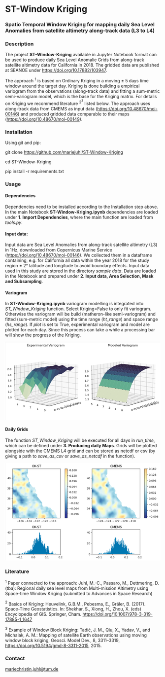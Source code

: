 # **ST-Window Kriging** 
### **Spatio Temporal Window Kriging** for mapping daily Sea Level Anomalies from satellite altimetry along-track data (L3 to L4)


### Description 
The project **ST-Window-Kriging** available in Jupyter Notebook format can be used to produce daily Sea Level Anomalie Grids from along-track satellite altimetry data for California in 2018. The gridded data are published at SEANOE under https://doi.org/10.17882/103947.

The approach $^1$ is based on Ordinary Kriging in a moving $\pm$ 5 days time window around the target day. Kriging is done building a empirical variogram from the observations (along-track data) and fitting a sum-metric semi-variogram model, which is the base for the Kriging matrix. For details on Kriging we recommend literature $^2^3$ listed below. The approach uses along-track data from CMEMS as input data (https://doi.org/10.48670/moi-00146) and produced gridded data comparable to their maps (https://doi.org/10.48670/moi-00149).


### Installation 
Using git and pip: 

git clone https://github.com/mariejuhl/ST-Window-Kriging 

cd ST-Window-Kriging 

pip install -r requirements.txt


### Usage 
#### Dependencies
Dependencies need to be installed according to the Installation step above. In the main Notebook  **ST-Window-Kriging.ipynb** dependencies are loaded under **1. Import Dependencies**, where the main function are loaded from *tools.py*. 

#### Input data:
Input data are Sea Level Anomalies from along-track satellite altimetry (L3) in 1Hz, downloaded from Copernicus Marine Service (https://doi.org/10.48670/moi-00146). We collected them in a dataframe containing, e.g. for California all data within the year 2018 for the study region $\pm$ 2° latitude and longitude to avoid boundary effects. Input data used in this study are stored in the directory *sample data*. Data are loaded in the Notebook and prepared under **2. Input data, Area Selection, Mask and Subsampling**. 

#### Variogram 
In **ST-Window-Kriging.ipynb** variogram modelling is integrated into *ST_Window_Kriging* function. Select Kriging=False to only fit variogram. Otherwise the variogram will be build (matheron-like semi-variogram) and fitted (sum-metric model) using the time range (*ht_range*) and space range (*hs_range*). If *plot* is set to True, experimental variogram and model are plotted for each day. Since this process can take a while a processing bar will show the progress of the Kriging.

![Alt text](sample_variogram.png)

#### Daily Grids
The function *ST_Window_Kriging* will be executed for all days in *run_time*, which can be defined under **3. Producing daily Maps**. Grids will be plotted alongside with the CMEMS L4 grid and can be stored as netcdf or csv (by giving a path to *save_as_csv* or *save_as_netcdf* in the function).

![Alt text](sample_output.png)


### Literature 

$^1$ Paper connected to the approach: 
Juhl, M.-C., Passaro, M., Dettmering, D. (tba): Regional daily sea level maps from Multi-mission Altimetry using Space-time Window Kriging (submitted to Advances in Space Research)

$^2$ Basics of Kriging:
Heuvelink, G.B.M., Pebesma, E., Gräler, B. (2017). Space-Time Geostatistics. In: Shekhar, S., Xiong, H., Zhou, X. (eds) Encyclopedia of GIS. Springer, Cham. https://doi.org/10.1007/978-3-319-17885-1_1647

$^3$ Example of Window Block Kriging:
Tadić, J. M., Qiu, X., Yadav, V., and Michalak, A. M.: Mapping of satellite Earth observations using moving window block kriging, Geosci. Model Dev., 8, 3311–3319, https://doi.org/10.5194/gmd-8-3311-2015, 2015.

### Contact

mariechristin.juhl@tum.de

